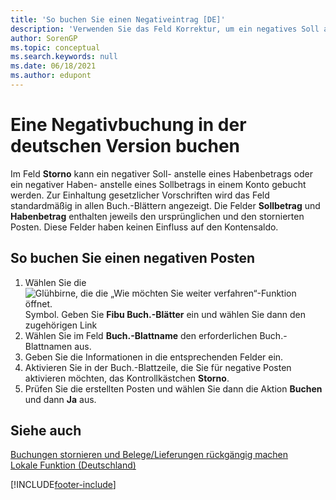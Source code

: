 ```yaml
---
title: 'So buchen Sie einen Negativeintrag [DE]'
description: 'Verwenden Sie das Feld Korrektur, um ein negatives Soll anstelle eines Guthabens zu buchen, oder um ein negatives Haben anstelle eines Solls auf einem Konto zu buchen, um gesetzliche Anforderungen zu erfüllen.'
author: SorenGP
ms.topic: conceptual
ms.search.keywords: null
ms.date: 06/18/2021
ms.author: edupont
---
```

# Eine Negativbuchung in der deutschen Version buchen
Im Feld **Storno** kann ein negativer Soll- anstelle eines Habenbetrags oder ein negativer Haben- anstelle eines Sollbetrags in einem Konto gebucht werden. Zur Einhaltung gesetzlicher Vorschriften wird das Feld standardmäßig in allen Buch.-Blättern angezeigt. Die Felder **Sollbetrag** und **Habenbetrag** enthalten jeweils den ursprünglichen und den stornierten Posten. Diese Felder haben keinen Einfluss auf den Kontensaldo.  

## So buchen Sie einen negativen Posten  

1.  Wählen Sie die ![Glühbirne, die die „Wie möchten Sie weiter verfahren“-Funktion öffnet.](../../media/ui-search/search_small.png "Was möchten Sie tun?") Symbol. Geben Sie **Fibu Buch.-Blätter** ein und wählen Sie dann den zugehörigen Link  
2.  Wählen Sie im Feld **Buch.-Blattname** den erforderlichen Buch.-Blattnamen aus.  
3.  Geben Sie die Informationen in die entsprechenden Felder ein.  
4.  Aktivieren Sie in der Buch.-Blattzeile, die Sie für negative Posten aktivieren möchten, das Kontrollkästchen **Storno**.  
5.  Prüfen Sie die erstellten Posten und wählen Sie dann die Aktion **Buchen** und dann **Ja** aus.  

## Siehe auch  
[Buchungen stornieren und Belege/Lieferungen rückgängig machen](../../finance-how-reverse-journal-posting.md)  
[Lokale Funktion (Deutschland)](germany-local-functionality.md)


[!INCLUDE[footer-include](../../includes/footer-banner.md)]